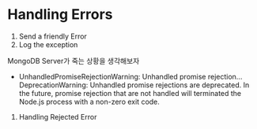 # Handling Errors

1. Send a friendly Error
2. Log the exception

MongoDB Server가 죽는 상황을 생각해보자

- UnhandledPromiseRejectionWarning: Unhandled promise rejection...
DeprecationWarning: Unhandled promise rejections are deprecated.
In the future, promise rejection that are not handled will terminated the Node.js
process with a non-zero exit code.

1. Handling Rejected Error
